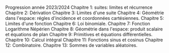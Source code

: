 Progression année 2023/2024
Chapitre 1: suites: limites et récurrence
Chapitre 2: Dérivation
Chapitre 3: Limites d'une suite
Chapitre 4: Géométrie dans l'espace: régles d'incidence et coordonnées cartésiennes. 
Chapitre 5: Limites d'une fonction
Chapitre 6: Loi binomiale. 
Chapitre 7: Fonction Logarithme Népérien
Chapitre 8: Géométrie dans l'espace: produit scalaire et équations de plan
Chapitre 9: Primitives et équations différentielles. 
Chapitre 10: Calcul intégral
Chapitre 11: Fonctions sinus et cosinus
Chapitre 12: Combinatoire. 
Chapitre 13: Sommes de variables aléatoires. 
